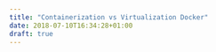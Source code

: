 ```yaml
---
title: "Containerization vs Virtualization Docker"
date: 2018-07-10T16:34:28+01:00
draft: true
---
```


